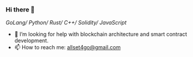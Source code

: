 ### Hi there 👋
*GoLang/ Python/ Rust/ C++/ Solidity/ JavaScript*

- 🤔 I’m looking for help with blockchain architecture and smart contract development.
- 📫 How to reach me: allset4go@gmail.com

